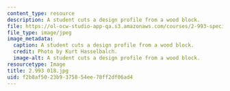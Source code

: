 ```yaml
---
content_type: resource
description: A student cuts a design profile from a wood block.
file: https://ol-ocw-studio-app-qa.s3.amazonaws.com/courses/2-993-special-topics-in-mechanical-engineering-the-art-and-science-of-boat-design-january-iap-2007/f2b8af5023b9375854ee78ff2df06ad4_2993018.jpg
file_type: image/jpeg
image_metadata:
  caption: A student cuts a design profile from a wood block.
  credit: Photo by Kurt Hasselbalch.
  image-alt: A student cuts a design profile from a wood block.
resourcetype: Image
title: 2.993 018.jpg
uid: f2b8af50-23b9-3758-54ee-78ff2df06ad4
---
```

